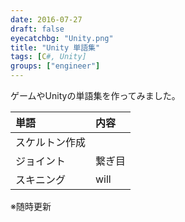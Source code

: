 ```yaml
---
date: 2016-07-27
draft: false
eyecatchbg: "Unity.png"
title: "Unity 単語集"
tags: [C#, Unity]
groups: ["engineer"]
---
```


ゲームやUnityの単語集を作ってみました。

| 単語         | 内容         |
|:------------|:------------|
| スケルトン作成 |         |
| ジョイント    |      繋ぎ目 |
| スキニング    |        will |

※随時更新

